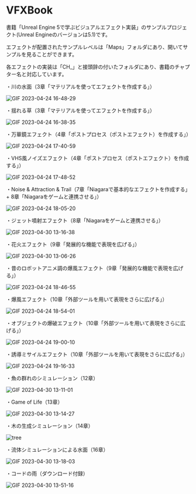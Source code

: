 # VFXBook
書籍「Unreal Engine 5で学ぶビジュアルエフェクト実装」のサンプルプロジェクト(Unreal Engineのバージョンは5.1)です。

エフェクトが配置されたサンプルレベルは「Maps」フォルダにあり、開いてサンプルを見ることができます。

各エフェクトの実装は「CH_」と接頭辞の付いたフォルダにあり、書籍のチャプター名と対応しています。

・川の水面（3章「マテリアルを使ってエフェクトを作成する」）

![GIF 2023-04-24 16-48-29](https://user-images.githubusercontent.com/26865534/233932563-304e8c9f-16a6-445b-a87b-6e4f712e9d4a.gif)

・揺れる草（3章「マテリアルを使ってエフェクトを作成する」）

![GIF 2023-04-24 16-38-35](https://user-images.githubusercontent.com/26865534/233930258-081d06fa-e072-4667-a6e9-2e2b374590a0.gif)

・万華鏡エフェクト（4章「ポストプロセス（ポストエフェクト）を作成する」）

![GIF 2023-04-24 17-40-59](https://user-images.githubusercontent.com/26865534/233944996-4660ce62-d25a-4d8a-92fa-53cdffae6394.gif)

・VHS風ノイズエフェクト（4章「ポストプロセス（ポストエフェクト）を作成する」）

![GIF 2023-04-24 17-48-52](https://user-images.githubusercontent.com/26865534/233946773-ca278583-5172-4276-b0ac-ad0fbb983986.gif)

・Noise & Attraction & Trail（7章「Niagaraで基本的なエフェクトを作成する」 + 8章「Niagaraをゲームと連携させる」）

![GIF 2023-04-24 18-05-20](https://user-images.githubusercontent.com/26865534/233951445-a5d791f6-d221-4b5d-9fe7-981f6079a736.gif)

・ジェット噴射エフェクト（8章「Niagaraをゲームと連携させる」）

![GIF 2023-04-30 13-16-38](https://user-images.githubusercontent.com/26865534/235335328-4d0e43d1-3d53-41d0-b560-fa1c42f63fa8.gif)

・花火エフェクト（9章「発展的な機能で表現を広げる」）

![GIF 2023-04-30 13-06-26](https://user-images.githubusercontent.com/26865534/235335312-37034559-e94b-4419-a605-c82f88f82195.gif)

・昔のロボットアニメ調の爆風エフェクト（9章「発展的な機能で表現を広げる」）

![GIF 2023-04-24 18-46-55](https://user-images.githubusercontent.com/26865534/233967940-2357b389-4c5a-4241-ae2a-27330ba58d3c.gif)

・爆風エフェクト（10章「外部ツールを用いて表現をさらに広げる」）

![GIF 2023-04-24 18-54-01](https://user-images.githubusercontent.com/26865534/233967966-972a6060-5c6a-48e1-9b75-4dbd637511c0.gif)

・オブジェクトの爆破エフェクト（10章「外部ツールを用いて表現をさらに広げる」）

![GIF 2023-04-24 19-00-10](https://user-images.githubusercontent.com/26865534/233967977-ff43ae06-99be-4b45-a1d6-5ae012248110.gif)

・誘導ミサイルエフェクト（10章「外部ツールを用いて表現をさらに広げる」）

![GIF 2023-04-24 19-16-33](https://user-images.githubusercontent.com/26865534/233968660-1a9b3d53-6aef-49ef-9556-3876747cf3c6.gif)

・魚の群れのシミュレーション（12章）

![GIF 2023-04-30 13-11-01](https://user-images.githubusercontent.com/26865534/235335323-c996347d-f57c-45fc-b3fc-35a8fa1b60b7.gif)

・Game of Life（13章）

![GIF 2023-04-30 13-14-27](https://user-images.githubusercontent.com/26865534/235335325-4a3392d3-347d-4297-9a04-88bf8d402a8a.gif)

・木の生成シミュレーション（14章）

![tree](https://user-images.githubusercontent.com/26865534/235335338-8f0876f6-52f3-4fd0-a7ca-2ee8125ba74d.png)

・流体シミュレーションによる水面（16章）

![GIF 2023-04-30 13-18-03](https://user-images.githubusercontent.com/26865534/235335332-4ca4c740-83f8-4ca3-9362-3ae996fc997f.gif)

・コードの雨（ダウンロード付録）

![GIF 2023-04-30 13-51-16](https://user-images.githubusercontent.com/26865534/235336149-d23458f5-92cc-44dd-a6d3-1657f98f8497.gif)
